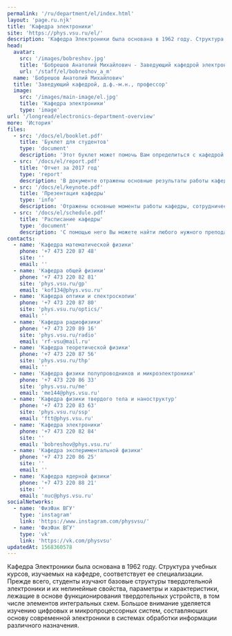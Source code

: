 ```yaml
---
permalink: '/ru/department/el/index.html'
layout: 'page.ru.njk'
title: 'Кафедра электроники'
site: 'https://phys.vsu.ru/el/'
description: 'Кафедра Электроники была основана в 1962 году. Структура учебных курсов, изучаемых на кафедре, соответствует ее специализации. Прежде всего, студенты изучают базовые структуры твердотельной электроники и их нелинейные свойства, параметры и характеристики, лежащие в основе функционирования твердотельных устройств, в том числе элементов интегральных схем. Большое внимание уделяется изучению цифровых и микропроцессорных систем, составляющих основу современной электроники в системах обработки информации различного назначения.'
head:
  avatar:
    src: '/images/bobreshov.jpg'
    title: 'Бобрешов Анатолий Михайлович - Заведующий кафедрой электроники'
    url: '/staff/el/bobreshov_a_m'
  name: 'Бобрешов Анатолий Михайлович'
  title: 'Заведующий кафедрой, д.ф.-м.н., профессор'
  image:
    src: '/images/main-image/el.jpg'
    title: 'Кафедра электроники'
    type: 'image'
url: '/longread/electronics-department-overview'
more: 'История'
files:
  - src: '/docs/el/booklet.pdf'
    title: 'Буклет для студентов'
    type: 'document'
    description: 'Этот буклет может помочь Вам определиться с кафедрой'
  - src: '/docs/el/report.pdf'
    title: 'Отчет за 2017 год'
    type: 'report'
    description: 'В документе отражены основные результаты работы кафедры'
  - src: '/docs/el/keynote.pdf'
    title: 'Презентация кафедры'
    type: 'info'
    description: 'Отражены основные моменты работы кафедры, сотрудничество и научные достижения'
  - src: '/docs/el/schedule.pdf'
    title: 'Расписание кафедры'
    type: 'document'
    description: 'С помощью него Вы можете найти любого нужного преподавателя'
contacts:
  - name: 'Кафедра математической физики'
    phone: '+7 473 220 87 48'
    site: ''
    email: ''
  - name: 'Кафедра общей физики'
    phone: '+7 473 220 82 81'
    site: 'phys.vsu.ru/gp'
    email: 'kof134@phys.vsu.ru'
  - name: 'Кафедра оптики и спектроскопии'
    phone: '+7 473 220 87 80'
    site: 'phys.vsu.ru/optics/'
    email: ''
  - name: 'Кафедра радиофизики'
    phone: '+7 473 220 89 16'
    site: 'phys.vsu.ru/radio'
    email: 'rf-vsu@mail.ru'
  - name: 'Кафедра теоретической физики'
    phone: '+7 473 220 87 56'
    site: 'phys.vsu.ru/thp'
    email: ''
  - name: 'Кафедра физики полупроводников и микроэлектроники'
    phone: '+7 473 220 86 33'
    site: 'phys.vsu.ru/me'
    email: 'me144@phys.vsu.ru'
  - name: 'Кафедра физики твердого тела и наноструктур'
    phone: '+7 473 220 83 63'
    site: 'phys.vsu.ru/ssp'
    email: 'ftt@phys.vsu.ru'
  - name: 'Кафедра электроники'
    phone: '+7 473 220 82 84'
    site: ''
    email: 'bobreshov@phys.vsu.ru'
  - name: 'Кафедра экспериментальной физики'
    phone: '+7 473 220 86 25'
    site: ''
    email: ''
  - name: 'Кафедра ядерной физики'
    phone: '+7 473 220 88 21'
    site: ''
    email: 'nuc@phys.vsu.ru'
socialNetworks:
  - name: 'ФизФак ВГУ'
    type: 'instagram'
    link: 'https://www.instagram.com/physvsu/'
  - name: 'ФизФак ВГУ'
    type: 'vk'
    link: 'https://vk.com/physvsu'
updatedAt: 1568360578
---
```

Кафедра Электроники была основана в 1962 году. Структура учебных курсов, изучаемых на кафедре, соответствует ее специализации. Прежде всего, студенты изучают базовые структуры твердотельной электроники и их нелинейные свойства, параметры и характеристики, лежащие в основе функционирования твердотельных устройств, в том числе элементов интегральных схем. Большое внимание уделяется изучению цифровых и микропроцессорных систем, составляющих основу современной электроники в системах обработки информации различного назначения.
